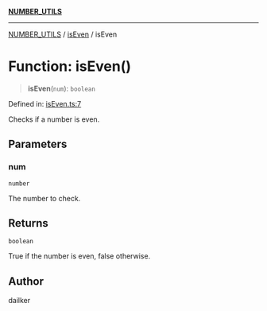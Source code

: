 [**NUMBER_UTILS**](../../README.md)

***

[NUMBER_UTILS](../../README.md) / [isEven](../README.md) / isEven

# Function: isEven()

> **isEven**(`num`): `boolean`

Defined in: [isEven.ts:7](https://github.com/dailker/everyutil/blob/a38b917744ea3f7e26fe7f9c999b904bd0535dcb/src/number/isEven.ts#L7)

Checks if a number is even.

## Parameters

### num

`number`

The number to check.

## Returns

`boolean`

True if the number is even, false otherwise.

## Author

dailker
